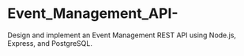 # Event_Management_API-
Design and implement an Event Management REST API using Node.js, Express, and PostgreSQL.
